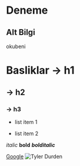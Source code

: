 # Deneme

## Alt Bilgi
okubeni

# Basliklar -> h1
## -> h2
### -> h3

- list item 1
* list item 2

*italic* **bold** ***bolditalic***

[Google](https://google.com)
![Tyler Durden](https://static.wikia.nocookie.net/fightclub/images/5/59/Tyler-durden-1.jpg/revision/latest?cb=20140513065454)